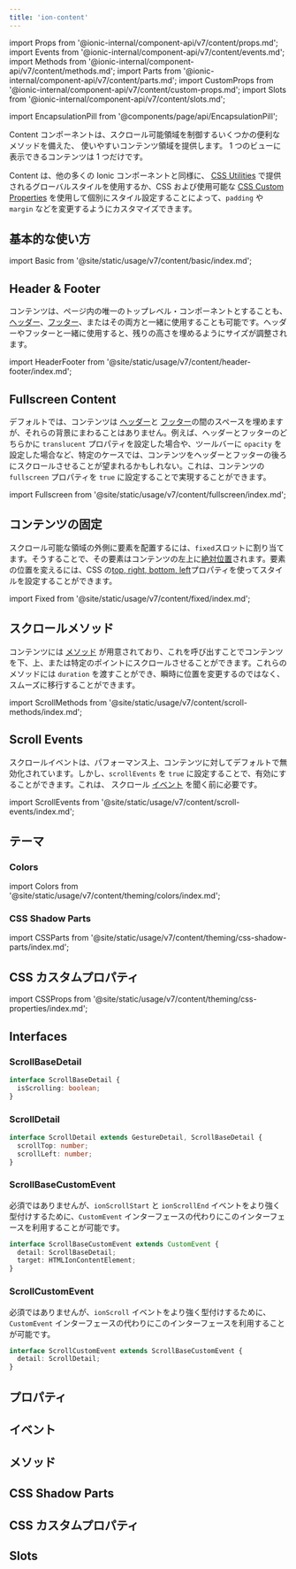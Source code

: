 ```yaml
---
title: 'ion-content'
---
```


import Props from '@ionic-internal/component-api/v7/content/props.md';
import Events from '@ionic-internal/component-api/v7/content/events.md';
import Methods from '@ionic-internal/component-api/v7/content/methods.md';
import Parts from '@ionic-internal/component-api/v7/content/parts.md';
import CustomProps from '@ionic-internal/component-api/v7/content/custom-props.md';
import Slots from '@ionic-internal/component-api/v7/content/slots.md';

<head>
  <title>ion-content: Scrollable CSS Component for Ionic App Content Areas</title>
  <meta
    name="description"
    content="ion-contentは、スクロール可能な領域を制御する便利なメソッドを備えた、使いやすいコンテンツ領域を提供します。このIonicアプリ用CSSコンポーネントの詳細については、こちらをご覧ください。"
  />
</head>

import EncapsulationPill from '@components/page/api/EncapsulationPill';

<EncapsulationPill type="shadow" />

Content コンポーネントは、スクロール可能領域を制御するいくつかの便利なメソッドを備えた、
使いやすいコンテンツ領域を提供します。
1 つのビューに表示できるコンテンツは 1 つだけです。

Content は、他の多くの Ionic コンポーネントと同様に、 [CSS Utilities](/docs/layout/css-utilities) で提供されるグローバルスタイルを使用するか、CSS および使用可能な [CSS Custom Properties](#css-custom-properties) を使用して個別にスタイル設定することによって、`padding` や `margin` などを変更するようにカスタマイズできます。

## 基本的な使い方

import Basic from '@site/static/usage/v7/content/basic/index.md';

<Basic />

## Header & Footer

コンテンツは、ページ内の唯一のトップレベル・コンポーネントとすることも、[ヘッダー](./header)、[フッター](./footer)、またはその両方と一緒に使用することも可能です。ヘッダーやフッターと一緒に使用すると、残りの高さを埋めるようにサイズが調整されます。

import HeaderFooter from '@site/static/usage/v7/content/header-footer/index.md';

<HeaderFooter />

## Fullscreen Content

デフォルトでは、コンテンツは [ヘッダー](./header)と [フッター](./footer)の間のスペースを埋めますが、それらの背景にまわることはありません。例えば、ヘッダーとフッターのどちらかに `translucent` プロパティを設定した場合や、ツールバーに `opacity` を設定した場合など、特定のケースでは、コンテンツをヘッダーとフッターの後ろにスクロールさせることが望まれるかもしれない。これは、コンテンツの `fullscreen` プロパティを `true` に設定することで実現することができます。

import Fullscreen from '@site/static/usage/v7/content/fullscreen/index.md';

<Fullscreen />

## コンテンツの固定

スクロール可能な領域の外側に要素を配置するには、`fixed`スロットに割り当てます。そうすることで、その要素はコンテンツの左上に[絶対位置](https://developer.mozilla.org/en-US/docs/Web/CSS/position#absolute_positioning)されます。要素の位置を変えるには、CSS の[top, right, bottom, left](https://developer.mozilla.org/en-US/docs/Web/CSS/position)プロパティを使ってスタイルを設定することができます。

import Fixed from '@site/static/usage/v7/content/fixed/index.md';

<Fixed />

## スクロールメソッド

コンテンツには [メソッド](#methods) が用意されており、これを呼び出すことでコンテンツを下、上、または特定のポイントにスクロールさせることができます。これらのメソッドには `duration` を渡すことができ、瞬時に位置を変更するのではなく、スムーズに移行することができます。

import ScrollMethods from '@site/static/usage/v7/content/scroll-methods/index.md';

<ScrollMethods />

## Scroll Events

スクロールイベントは、パフォーマンス上、コンテンツに対してデフォルトで無効化されています。しかし、`scrollEvents` を `true` に設定することで、有効にすることができます。これは、 スクロール [イベント](#events) を聞く前に必要です。

import ScrollEvents from '@site/static/usage/v7/content/scroll-events/index.md';

<ScrollEvents />

## テーマ

### Colors

import Colors from '@site/static/usage/v7/content/theming/colors/index.md';

<Colors />

### CSS Shadow Parts

import CSSParts from '@site/static/usage/v7/content/theming/css-shadow-parts/index.md';

<CSSParts />

## CSS カスタムプロパティ

import CSSProps from '@site/static/usage/v7/content/theming/css-properties/index.md';

<CSSProps />

## Interfaces

### ScrollBaseDetail

```typescript
interface ScrollBaseDetail {
  isScrolling: boolean;
}
```

### ScrollDetail

```typescript
interface ScrollDetail extends GestureDetail, ScrollBaseDetail {
  scrollTop: number;
  scrollLeft: number;
}
```

### ScrollBaseCustomEvent

必須ではありませんが、`ionScrollStart` と `ionScrollEnd` イベントをより強く型付けするために、`CustomEvent` インターフェースの代わりにこのインターフェースを利用することが可能です。

```typescript
interface ScrollBaseCustomEvent extends CustomEvent {
  detail: ScrollBaseDetail;
  target: HTMLIonContentElement;
}
```

### ScrollCustomEvent

必須ではありませんが、`ionScroll` イベントをより強く型付けするために、`CustomEvent` インターフェースの代わりにこのインターフェースを利用することが可能です。

```typescript
interface ScrollCustomEvent extends ScrollBaseCustomEvent {
  detail: ScrollDetail;
}
```

## プロパティ

<Props />

## イベント

<Events />

## メソッド

<Methods />

## CSS Shadow Parts

<Parts />

## CSS カスタムプロパティ

<CustomProps />

## Slots

<Slots />
